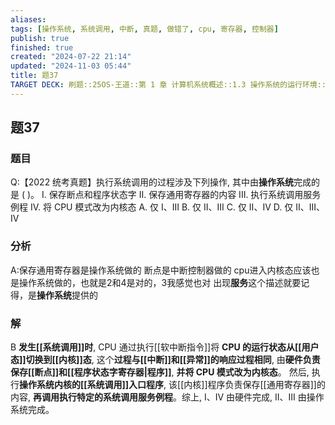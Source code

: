 ```yaml
---
aliases: 
tags: [操作系统, 系统调用, 中断, 真题, 做错了, cpu, 寄存器, 控制器]
publish: true
finished: true
created: "2024-07-22 21:14"
updated: "2024-11-03 05:44"
title: 题37
TARGET DECK: 刷题::25OS-王道::第 1 章 计算机系统概述::1.3 操作系统的运行环境::题37
---
```

## 题37
### 题目
Q:【2022 统考真题】执行系统调用的过程涉及下列操作, 其中由**操作系统**完成的是 ( )。
I. 保存断点和程序状态字 
II. 保存通用寄存器的内容
III. 执行系统调用服务例程 
IV. 将 CPU 模式改为内核态
A. 仅 I、III 
B. 仅 II、III 
C. 仅 II、IV 
D. 仅 II、III、IV
### 分析
A:保存通用寄存器是操作系统做的
断点是中断控制器做的
cpu进入内核态应该也是操作系统做的，也就是2和4是对的，3我感觉也对
出现**服务**这个描述就要记得，是**操作系统**提供的
### 解
B
**发生[[系统调用]]时**, CPU 通过执行[[软中断指令]]将 **CPU 的运行状态从[[用户态]]切换到[[内核]]态**, 这个**过程与[[中断]]和[[异常]]的响应过程相同**, 由**硬件负责保存[[断点]]和[[程序状态字寄存器|程序]]**, **并将 CPU 模式改为内核态**。
然后, 执行**操作系统内核的[[系统调用]]入口程序**, 该[[内核]]程序负责保存[[通用寄存器]]的内容, **再调用执行特定的系统调用服务例程**。综上, I、IV 由硬件完成, II、III 由操作系统完成。

